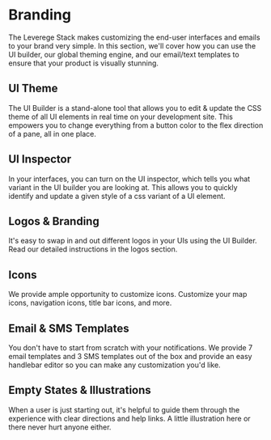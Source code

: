 # Branding

The Leverege Stack makes customizing the end-user interfaces and emails to your brand very simple. In this section, we'll cover how you can use the UI builder, our global theming engine, and our email/text templates to ensure that your product is visually stunning.

## UI Theme

The UI Builder is a stand-alone tool that allows you to edit & update the CSS theme of all UI elements in real time on your development site. This empowers you to change everything from a button color to the flex direction of a pane, all in one place.

## UI Inspector

In your interfaces, you can turn on the UI inspector, which tells you what variant in the UI builder you are looking at. This allows you to quickly identify and update a given style of a css variant of a UI element. 

## Logos & Branding

It's easy to swap in and out different logos in your UIs using the UI Builder. Read our detailed instructions in the logos section.

## Icons

We provide ample opportunity to customize icons. Customize your map icons, navigation icons, title bar icons, and more. 


## Email & SMS Templates

You don't have to start from scratch with your notifications. We provide 7 email templates and 3 SMS templates out of the box and provide an easy handlebar editor so you can make any customization you'd like. 


## Empty States & Illustrations

When a user is just starting out, it's helpful to guide them through the experience with clear directions and help links. A little illustration here or there never hurt anyone either. 


